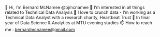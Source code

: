 
👋 Hi, I’m Bernard McNamee @bjmcnamee
👀 I’m interested in all things related to Technical Data Analysis
💞️ I love to crunch data - I’m working as a Technical Data Analyst with a research charity, Heartbeat Trust
🌱 In final year of Data Science & Analytics at MTU evening studies
📫 How to reach me : bernardmcnamee@gmail.com
